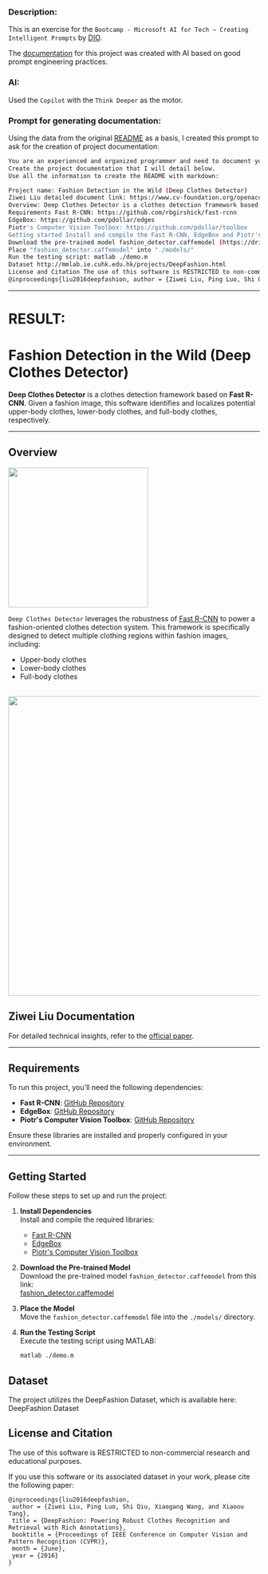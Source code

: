 ### Description:
This is an exercise for the `Bootcamp - Microsoft AI for Tech – Creating Intelligent Prompts` by [DIO](https://www.dio.me/).<br>

The [documentation](https://github.com/MariWB/fashion-detection/edit/master/README.md#result) for this project was created with AI based on good prompt engineering practices.

### AI:
Used the `Copilot` with the `Think Deeper` as the motor.

### Prompt for generating documentation:

Using the data from the original [README](https://github.com/lcarli/fashion-detection/blob/dcad49b4f97666ab6ca7f56dec67a43de46e1afb/README.md) as a basis, I created this prompt to ask for the creation of project documentation:

```bash
You are an experienced and organized programmer and need to document your project on GitHub by creating a clear, intuitive, and detailed README using markdown.
Create the project documentation that I will detail below. 
Use all the information to create the README with markdown: 

Project name: Fashion Detection in the Wild (Deep Clothes Detector) 
Ziwei Liu detailed document link: https://www.cv-foundation.org/openaccess/content_cvpr_2016/papers/Liu_DeepFashion_Powering_Robust_CVPR_2016_paper.pdf 
Overview: Deep Clothes Detector is a clothes detection framework based on Fast R-CNN. Given a fashion image, this software finds and locates potential upper-body clothes, lower-body clothes and full-body clothes in it, respectively. 
Requirements Fast R-CNN: https://github.com/rbgirshick/fast-rcnn 
EdgeBox: https://github.com/pdollar/edges 
Piotr's Computer Vision Toolbox: https://github.com/pdollar/toolbox 
Getting started Install and compile the Fast R-CNN, EdgeBox and Piotr's Computer Vision Toolbox libraries. 
Download the pre-trained model fashion_detector.caffemodel (https://drive.google.com/open?id=0B7EVK8r0v71pUlZjeGZuNWZLaFU): 
Place "fashion_detector.caffemodel" into "./models/" 
Run the testing script: matlab ./demo.m 
Dataset http://mmlab.ie.cuhk.edu.hk/projects/DeepFashion.html 
License and Citation The use of this software is RESTRICTED to non-commercial research and educational purposes. 
@inproceedings{liu2016deepfashion, author = {Ziwei Liu, Ping Luo, Shi Qiu, Xiaogang Wang, and Xiaoou Tang}, title = {DeepFashion: Powering Robust Clothes Recognition and Retrieval with Rich Annotations}, booktitle = {Proceedings of IEEE Conference on Computer Vision and Pattern Recognition (CVPR)}, month = {June}, year = {2016} }

```

---

# RESULT:

# Fashion Detection in the Wild (Deep Clothes Detector)

**Deep Clothes Detector** is a clothes detection framework based on **Fast R-CNN**. Given a fashion image, this software identifies and localizes potential upper-body clothes, lower-body clothes, and full-body clothes, respectively.

---

## Overview

<img src='./misc/demo.gif' width=280>

`Deep Clothes Detector` leverages the robustness of [Fast R-CNN](https://github.com/rbgirshick/fast-rcnn) to power a fashion-oriented clothes detection system. This framework is specifically designed to detect multiple clothing regions within fashion images, including:
- Upper-body clothes
- Lower-body clothes
- Full-body clothes
<br>
<img src='./misc/demo_teaser.jpg' width=600>


## Ziwei Liu Documentation
For detailed technical insights, refer to the [official paper](https://www.cv-foundation.org/openaccess/content_cvpr_2016/papers/Liu_DeepFashion_Powering_Robust_CVPR_2016_paper.pdf).

---

## Requirements

To run this project, you'll need the following dependencies:

- **Fast R-CNN**: [GitHub Repository](https://github.com/rbgirshick/fast-rcnn)
- **EdgeBox**: [GitHub Repository](https://github.com/pdollar/edges)
- **Piotr's Computer Vision Toolbox**: [GitHub Repository](https://github.com/pdollar/toolbox)

Ensure these libraries are installed and properly configured in your environment.

---

## Getting Started

Follow these steps to set up and run the project:

1. **Install Dependencies**  
   Install and compile the required libraries:  
   - [Fast R-CNN](https://github.com/rbgirshick/fast-rcnn)  
   - [EdgeBox](https://github.com/pdollar/edges)  
   - [Piotr's Computer Vision Toolbox](https://github.com/pdollar/toolbox)

2. **Download the Pre-trained Model**  
   Download the pre-trained model `fashion_detector.caffemodel` from this link:  
   [fashion_detector.caffemodel](https://drive.google.com/open?id=0B7EVK8r0v71pUlZjeGZuNWZLaFU)

3. **Place the Model**  
   Move the `fashion_detector.caffemodel` file into the `./models/` directory.

5. **Run the Testing Script**  
   Execute the testing script using MATLAB:  
   ```bash
   matlab ./demo.m
   
## Dataset
The project utilizes the DeepFashion Dataset, which is available here: DeepFashion Dataset

## License and Citation
The use of this software is RESTRICTED to non-commercial research and educational purposes.

If you use this software or its associated dataset in your work, please cite the following paper:

```
@inproceedings{liu2016deepfashion,
 author = {Ziwei Liu, Ping Luo, Shi Qiu, Xiaogang Wang, and Xiaoou Tang},
 title = {DeepFashion: Powering Robust Clothes Recognition and Retrieval with Rich Annotations},
 booktitle = {Proceedings of IEEE Conference on Computer Vision and Pattern Recognition (CVPR)},
 month = {June},
 year = {2016} 
}
```

